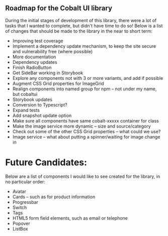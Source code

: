 ## Roadmap for the Cobalt UI library

During the initial stages of development of this library, there were a lot of tasks that I wanted to complete, but didn't have time to do so! Below is a list of changes that should be made to the library in the near to short term:

-	Improving test coverage
-	Implement a dependency update mechanism, to keep the site secure and vulnerability free (where possible)
-	More documentation
-	Dependency updates
-	Finish RadioButton
-	Get SideBar working in Storybook
-	Explore any components not with 3 or more variants, and add if possible
-	Augment CSS Grid properties for ImageGrid
-	Realign components into named group for npm – not under my name, but cobaltui
-	Storybook updates
-	Conversion to Typescript?
-	Expand tests
-	Add snapshot update option
-	Make sure all components have same cobalt-xxxxx container for class
-	Make the image service more dynamic – size and source/category
-	Check out some of the other CSS Grid properties – what could we use?
-	Image service – what about putting a spinner/waiting for image change in


# Future Candidates:
Below are a list of components I would like to see created for the library, in no particular order:

-	Avatar
-	Cards – such as for product information
-	Progressbar
-	Switch
-	Tags
-	HTML5 form field elements, such as email or telephone
-	Popover
-	ListBox
